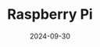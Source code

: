 ---  
layout: startup_page  
title: "Raspberry Pi"  
id: "raspberrypi.org"  
permalink: "/raspberrypiraspberrypi.org09302024/"  
website: "https://www.raspberrypi.org/"  
funding_round: "Strategic Investment"  
funding_amount: ""  
investors: "Sony Semiconductor Solutions Corporation"  
about: "Raspberry Pi Foundation designs and produces affordable, credit-card sized single-board computers for education and hobbyist use. Their devices provide accessible computing power, fostering innovation and learning across diverse applications. The foundation collaborates with various technology partners to expand the capabilities and applications of their platforms."  
markets: "Computer Hardware, Embedded Systems, AI, Education, Computer, Hardware, Information Technology, Software"  
hq: "Cambridge, Cambridgeshire, United Kingdom"  
founded_year: "2008"  
linkedin: "https://www.linkedin.com/company/raspberry-pi-foundation/"  
twitter: "https://twitter.com/Raspberry_Pi"  
instagram: "https://www.instagram.com/raspberrypi/"  
facebook: "https://www.facebook.com/RaspberryPiFoundation/"  
crunchbase: "https://www.crunchbase.com/organization/raspberry-pi-foundation"  
pitchbook: "https://pitchbook.com/profiles/company/89161-84"  

date_display: "30-Sep-2024"  
date: "2024-09-30"

# SEO Optimization  
meta_title: "Raspberry Pi - Strategic Investment"  
meta_description: "Raspberry Pi, Raspberry Pi Foundation designs and produces affordable, credit-card sized single-board computers for education and hobbyist use. Their devices provid..."  
meta_keywords: "Raspberry Pi, Computer Hardware, Embedded Systems, AI, Education, Computer, Hardware, Information Technology, Software, Strategic Investment funding"  
canonical_url: "https://startup.projectstartups.com/raspberrypiraspberrypi.org09302024/"  
---